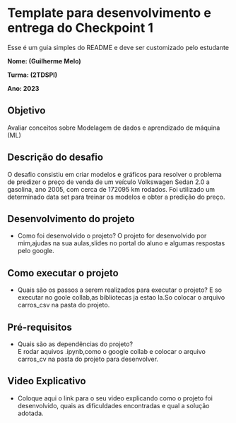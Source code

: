 # Template para desenvolvimento e entrega do Checkpoint 1

Esse é um guia simples do README e deve ser customizado pelo estudante

**Nome: (Guilherme Melo)** 

**Turma: (2TDSPI)**

**Ano: 2023**

## Objetivo

Avaliar conceitos sobre Modelagem de dados e aprendizado de máquina (ML)

## Descrição do desafio
O desafio consistiu em criar modelos e gráficos para resolver o problema de predizer o preço de venda de um veículo Volkswagen Sedan 2.0 a gasolina, ano 2005, com cerca de 172095 km rodados. Foi utilizado um determinado data set para treinar os modelos e obter a predição do preço.

## Desenvolvimento do projeto
   - Como foi desenvolvido o projeto?
   O projeto for desenvolvido por mim,ajudas na sua aulas,slides no portal do aluno e algumas respostas pelo google.

## Como executar o projeto
   - Quais são os passos a serem realizados para executar o projeto?
   E so executar no goole collab,as bibliotecas ja estao la.So colocar o arquivo carros_csv na pasta do projeto.
   
## Pré-requisitos
   - Quais são as dependências do projeto?  
   E rodar aquivos .ipynb,como o google collab e colocar o arquivo carros_cv na pasta do projeto para desenvolver.

## Video Explicativo
   - Coloque aqui o link para o seu video explicando como o projeto foi desenvolvido, quais as dificuldades encontradas e qual a solução adotada.
